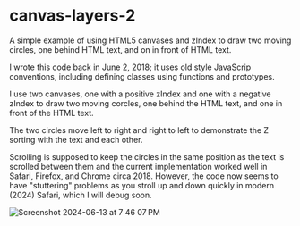 # canvas-layers-2

A simple example of using HTML5 canvases and zIndex to draw two moving circles, one behind HTML text, and on in front of HTML text.

I wrote this code back in June 2, 2018; it uses old style JavaScrip conventions, including defining classes using functions and prototypes.

I use two canvases, one with a positive zIndex and one with a negative zIndex to draw two moving corcles, one behind the HTML text, and one in front of the HTML text.

The two circles move left to right and right to left to demonstrate the Z sorting with the text and each other.

Scrolling is supposed to keep the circles in the same position as the text is scrolled between them and the current implementation worked well in Safari, Firefox, and Chrome circa 2018.  However, the code now seems to have "stuttering" problems as you stroll up and down quickly in modern (2024) Safari, which I will debug soon.

![Screenshot 2024-06-13 at 7 46 07 PM](https://github.com/rgmarquez/canvas-layers-2/assets/943586/c2684253-e953-444e-b706-034c1eb5c78b)
